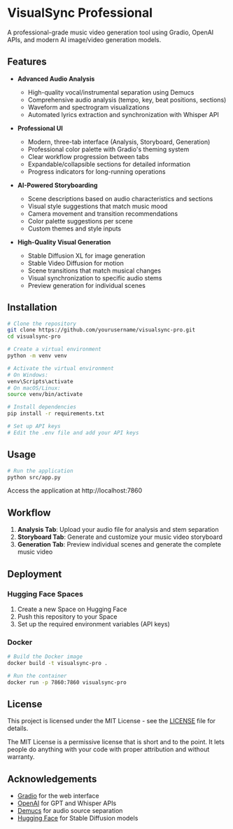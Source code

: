 # VisualSync Professional

A professional-grade music video generation tool using Gradio, OpenAI APIs, and modern AI image/video generation models.

## Features

- **Advanced Audio Analysis**
  - High-quality vocal/instrumental separation using Demucs
  - Comprehensive audio analysis (tempo, key, beat positions, sections)
  - Waveform and spectrogram visualizations
  - Automated lyrics extraction and synchronization with Whisper API

- **Professional UI**
  - Modern, three-tab interface (Analysis, Storyboard, Generation)
  - Professional color palette with Gradio's theming system
  - Clear workflow progression between tabs
  - Expandable/collapsible sections for detailed information
  - Progress indicators for long-running operations

- **AI-Powered Storyboarding**
  - Scene descriptions based on audio characteristics and sections
  - Visual style suggestions that match music mood
  - Camera movement and transition recommendations
  - Color palette suggestions per scene
  - Custom themes and style inputs

- **High-Quality Visual Generation**
  - Stable Diffusion XL for image generation
  - Stable Video Diffusion for motion
  - Scene transitions that match musical changes
  - Visual synchronization to specific audio stems
  - Preview generation for individual scenes

## Installation

```bash
# Clone the repository
git clone https://github.com/yourusername/visualsync-pro.git
cd visualsync-pro

# Create a virtual environment
python -m venv venv

# Activate the virtual environment
# On Windows:
venv\Scripts\activate
# On macOS/Linux:
source venv/bin/activate

# Install dependencies
pip install -r requirements.txt

# Set up API keys
# Edit the .env file and add your API keys
```

## Usage

```bash
# Run the application
python src/app.py
```

Access the application at http://localhost:7860

## Workflow

1. **Analysis Tab**: Upload your audio file for analysis and stem separation
2. **Storyboard Tab**: Generate and customize your music video storyboard
3. **Generation Tab**: Preview individual scenes and generate the complete music video

## Deployment

### Hugging Face Spaces

1. Create a new Space on Hugging Face
2. Push this repository to your Space
3. Set up the required environment variables (API keys)

### Docker

```bash
# Build the Docker image
docker build -t visualsync-pro .

# Run the container
docker run -p 7860:7860 visualsync-pro
```

## License

This project is licensed under the MIT License - see the [LICENSE](LICENSE) file for details.

The MIT License is a permissive license that is short and to the point. It lets people do anything with your code with proper attribution and without warranty.

## Acknowledgements

- [Gradio](https://www.gradio.app/) for the web interface
- [OpenAI](https://openai.com/) for GPT and Whisper APIs
- [Demucs](https://github.com/facebookresearch/demucs) for audio source separation
- [Hugging Face](https://huggingface.co/) for Stable Diffusion models
